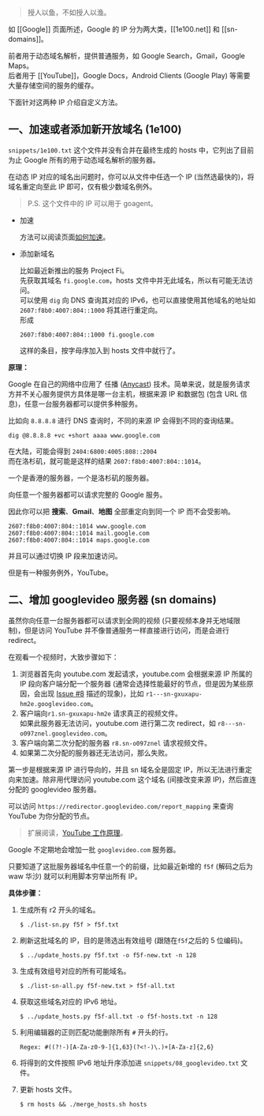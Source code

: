 > 授人以鱼，不如授人以渔。

如 [[Google]] 页面所述，Google 的 IP 分为两大类，[[1e100.net]] 和 [[sn-domains]]。

前者用于动态域名解析，提供普通服务，如 Google Search，Gmail，Google Maps。  
后者用于 [[YouTube]]，Google Docs，Android Clients (Google Play) 等需要大量存储空间的服务的缓存。

下面针对这两种 IP 介绍自定义方法。

## 一、加速或者添加新开放域名 (1e100)

`snippets/1e100.txt` 这个文件并没有合并在最终生成的 hosts 中，它列出了目前为止 Google 所有的用于动态域名解析的服务器。

在动态 IP 对应的域名出问题时，你可以从文件中任选一个 IP (当然选最快的)，将域名重定向至此 IP 即可，仅有极少数域名例外。

> P.S. 这个文件中的 IP 可以用于 goagent。

* 加速

  方法可以阅读页面[如何加速](How-to-speed-up)。

* 添加新域名

  比如最近新推出的服务 Project Fi。  
  先获取其域名 `fi.google.com`，hosts 文件中并无此域名，所以有可能无法访问。  
  可以使用 `dig` 向 DNS 查询其对应的 IPv6，也可以直接使用其他域名的地址如 `2607:f8b0:4007:804::1000` 将其进行重定向。  
  形成

  ```
  2607:f8b0:4007:804::1000 fi.google.com
  ```
  这样的条目，按字母序加入到 hosts 文件中就行了。


**原理：**

Google 在自己的网络中应用了 任播 ([Anycast](https://en.wikipedia.org/wiki/Anycast)) 技术。简单来说，就是服务请求方并不关心服务提供方具体是哪一台主机，根据来源 IP 和数据包 (包含 URL 信息)，任意一台服务器都可以提供多种服务。

比如向 `8.8.8.8` 进行 DNS 查询时，不同的来源 IP 会得到不同的查询结果。
```
dig @8.8.8.8 +vc +short aaaa www.google.com
```
在大陆，可能会得到 `2404:6800:4005:808::2004`  
而在洛杉矶，就可能是这样的结果 `2607:f8b0:4007:804::1014`。

一个是香港的服务器，一个是洛杉矶的服务器。

向任意一个服务器都可以请求完整的 Google 服务。

因此你可以把 **搜索**、**Gmail**、**地图** 全部重定向到同一个 IP 而不会受影响。
```
2607:f8b0:4007:804::1014 www.google.com
2607:f8b0:4007:804::1014 mail.google.com
2607:f8b0:4007:804::1014 maps.google.com
```
并且可以通过切换 IP 段来加速访问。


但是有一种服务例外，YouTube。

## 二、增加 googlevideo 服务器 (sn domains)

虽然你向任意一台服务器都可以请求到全网的视频 (只要视频本身并无地域限制)，但是访问 YouTube 并不像普通服务一样直接进行访问，而是会进行 redirect。

在观看一个视频时，大致步骤如下：
  1. 浏览器首先向 youtube.com 发起请求，youtube.com 会根据来源 IP 所属的 IP 段向客户端分配一个服务器 (通常会选择性能最好的节点，但是因为某些原因，会出现 [Issue #8](https://github.com/lennylxx/ipv6-hosts/issues/8) 描述的现象)，比如 `r1---sn-gxuxapu-hm2e.googlevideo.com`。
  2. 客户端向`r1.sn-gxuxapu-hm2e` 请求真正的视频文件。  
     如果此服务器无法访问，youtube.com 进行第二次 redirect，如 `r8---sn-o097znel.googlevideo.com`。
  3. 客户端向第二次分配的服务器 `r8.sn-o097znel` 请求视频文件。
  4. 如果第二次分配的服务器还无法访问，那么失败。

第一步是根据来源 IP 进行导向的，并且 sn 域名全是固定 IP，所以无法进行重定向来加速。除非用代理访问 youtube.com 这个域名 (间接改变来源 IP)，然后直连分配的 googlevideo 服务器。

可以访问 `https://redirector.googlevideo.com/report_mapping` 来查询 YouTube 为你分配的节点。

> 扩展阅读，[YouTube 工作原理](http://www.slideshare.net/Netmanias/netmanias20120416ggc-operation-for-you-tube-part-1-kt-en)。

Google 不定期地会增加一批 `googlevideo.com` 服务器。

只要知道了这批服务器域名中任意一个的前缀，比如最近新增的 `f5f` (解码之后为 waw 华沙) 就可以利用脚本穷举出所有 IP。

**具体步骤：**

1. 生成所有 r2 开头的域名。

   ```
   $ ./list-sn.py f5f > f5f.txt
   ```
2. 刷新这批域名的 IP，目的是筛选出有效组号 (跟随在`f5f`之后的 5 位编码)。

   ```
   $ ../update_hosts.py f5f.txt -o f5f-new.txt -n 128
   ```
3. 生成有效组号对应的所有可能域名。

   ```
   $ ./list-sn-all.py f5f-new.txt > f5f-all.txt
   ```
4. 获取这些域名对应的 IPv6 地址。

   ```
   $ ../update_hosts.py f5f-all.txt -o f5f-hosts.txt -n 128
   ```
5. 利用编辑器的正则匹配功能删除所有 `#` 开头的行。

   ```
   Regex: #((?!-)[A-Za-z0-9-]{1,63}(?<!-)\.)+[A-Za-z]{2,6}
   ```
6. 将得到的文件按照 IPv6 地址升序添加进 `snippets/08_googlevideo.txt` 文件。
7. 更新 hosts 文件。

   ```
   $ rm hosts && ./merge_hosts.sh hosts
   ```
